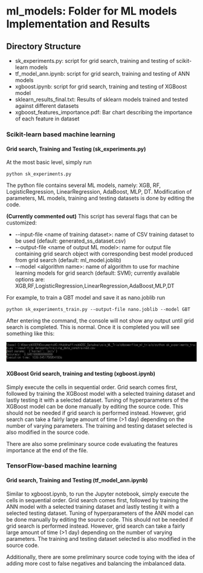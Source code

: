 # ml_models: Folder for ML models Implementation and Results

## Directory Structure

- sk_experiments.py: script for grid search, training and testing of scikit-learn models
- tf_model_ann.ipynb: script for grid search, training and testing of ANN models
- xgboost.ipynb: script for grid search, training and testing of XGBoost model
- sklearn_results_final.txt: Results of sklearn models trained and tested against different datasets
- xgboost_features_importance.pdf: Bar chart describing the importance of each feature in dataset

### Scikit-learn based machine learning

#### Grid search, Training and Testing (sk_experiments.py)

At the most basic level, simply run

    python sk_experiments.py

The python file contains several ML models, namely: XGB, RF, LogisticRegression, LinearRegression, AdaBoost, MLP, DT. Modification of parameters, ML models, training and testing datasets is done by editing the code.

**(Currently commented out)** This script has several flags that can be customized:

- --input-file &lt;name of training dataset>: name of CSV training dataset to be used (default: generated_ss_dataset.csv)
- --output-file &lt;name of output ML model>: name for output file containing grid search object with corresponding best model produced from grid search (default: ml_model.joblib)
- --model &lt;algorithm name>: name of algorithm to use for machine learning models for grid search (default: SVM); currently available options are: XGB,RF,LogisticRegression,LinearRegression,AdaBoost,MLP,DT

For example, to train a GBT model and save it as nano.joblib run

    python sk_experiments_train.py --output-file nano.joblib --model GBT

After entering the command, the console will not show any output until grid search is completed. This is normal. Once it is completed you will see something like this:

![Scikit-learn grid search complete](../readme_img/sk_gs_complete.png)

#### XGBoost Grid search, training and testing (xgboost.ipynb)

Simply execute the cells in sequential order. Grid search comes first, followed by training the XGBoost model with a selected training dataset and lastly testing it with a selected dataset. Tuning of hyperparameters of the XGBoost model can be done manually by editing the source code. This should not be needed if grid search is performed instead. However, grid search can take a fairly large amount of time (>1 day) depending on the number of varying parameters. The training and testing dataset selected is also modified in the source code.

There are also some preliminary source code evaluating the features importance at the end of the file.

### TensorFlow-based machine learning

#### Grid search, Training and Testing (tf_model_ann.ipynb)

Similar to xgboost.ipynb, to run the Jupyter notebook, simply execute the cells in sequential order. Grid search comes first, followed by training the ANN model with a selected training dataset and lastly testing it with a selected testing dataset. Tuning of hyperparameters of the ANN model can be done manually by editing the source code. This should not be needed if grid search is performed instead. However, grid search can take a fairly large amount of time (>1 day) depending on the number of varying parameters. The training and testing dataset selected is also modified in the source code.

Additionally, there are some preliminary source code toying with the idea of adding more cost to false negatives and balancing the imbalanced data.